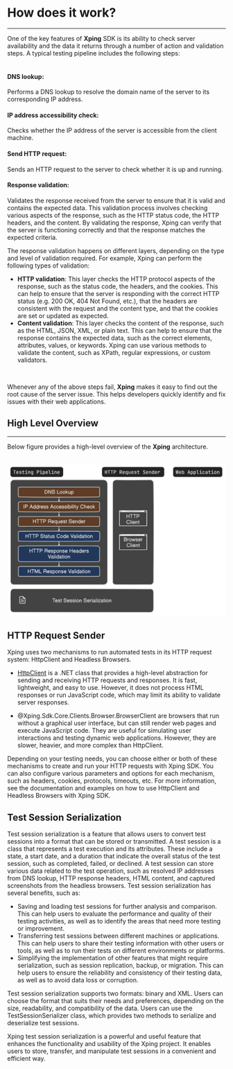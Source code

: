 # How does it work?
<hr/>
One of the key features of <b>Xping</b> SDK is its ability to check server availability and the data it returns through a number of action and validation steps. A typical testing pipeline includes the following steps:
<br/>
<br/>

#### DNS lookup: 

Performs a DNS lookup to resolve the domain name of the server to its corresponding IP address. 
<br/>

#### IP address accessibility check: 

Checks whether the IP address of the server is accessible from the client machine.
<br/>

#### Send HTTP request: 

Sends an HTTP request to the server to check whether it is up and running.
<br/>

#### Response validation: 

Validates the response received from the server to ensure that it is valid and contains the expected data. This validation process involves checking various aspects of the response, such as the HTTP status code, the HTTP headers, and the content. By validating the response, Xping can verify that the server is functioning correctly and that the response matches the expected criteria.

The response validation happens on different layers, depending on the type and level of validation required. For example, Xping can perform the following types of validation:

* __HTTP validation__: This layer checks the HTTP protocol aspects of the response, such as the status code, the headers, and the cookies. This can help to ensure that the server is responding with the correct HTTP status (e.g. 200 OK, 404 Not Found, etc.), that the headers are consistent with the request and the content type, and that the cookies are set or updated as expected.
* __Content validation__: This layer checks the content of the response, such as the HTML, JSON, XML, or plain text. This can help to ensure that the response contains the expected data, such as the correct elements, attributes, values, or keywords. Xping can use various methods to validate the content, such as XPath, regular expressions, or custom validators.

<br/>

Whenever any of the above steps fail, __Xping__ makes it easy to find out the root cause of the server issue. This helps developers quickly identify and fix issues with their web applications.

## High Level Overview
<hr/>
Below figure provides a high-level overview of the <b>Xping</b> architecture. 
<br/><br/>

![Xping Architecture](./media/architecture-overview.png)

## HTTP Request Sender

Xping uses two mechanisms to run automated tests in its HTTP request system: HttpClient and Headless Browsers.

* [HttpClient](https://learn.microsoft.com/en-us/dotnet/api/system.net.http.httpclient) is a .NET class that provides a high-level abstraction for sending and receiving HTTP requests and responses. It is fast, lightweight, and easy to use. However, it does not process HTML responses or run JavaScript code, which may limit its ability to validate server responses.

* @Xping.Sdk.Core.Clients.Browser.BrowserClient are browsers that run without a graphical user interface, but can still render web pages and execute JavaScript code. They are useful for simulating user interactions and testing dynamic web applications. However, they are slower, heavier, and more complex than HttpClient.

Depending on your testing needs, you can choose either or both of these mechanisms to create and run your HTTP requests with Xping SDK. You can also configure various parameters and options for each mechanism, such as headers, cookies, protocols, timeouts, etc. For more information, see the documentation and examples on how to use HttpClient and Headless Browsers with Xping SDK.

## Test Session Serialization

Test session serialization is a feature that allows users to convert test sessions into a format that can be stored or transmitted. A test session is a class that represents a test execution and its attributes. These include a state, a start date, and a duration that indicate the overall status of the test session, such as completed, failed, or declined. A test session can store various data related to the test operation, such as resolved IP addresses from DNS lookup, HTTP response headers, HTML content, and captured screenshots from the headless browsers. Test session serialization has several benefits, such as:

* Saving and loading test sessions for further analysis and comparison. This can help users to evaluate the performance and quality of their testing activities, as well as to identify the areas that need more testing or improvement.
* Transferring test sessions between different machines or applications. This can help users to share their testing information with other users or tools, as well as to run their tests on different environments or platforms.
* Simplifying the implementation of other features that might require serialization, such as session replication, backup, or migration. This can help users to ensure the reliability and consistency of their testing data, as well as to avoid data loss or corruption.

Test session serialization supports two formats: binary and XML. Users can choose the format that suits their needs and preferences, depending on the size, readability, and compatibility of the data. Users can use the TestSessionSerializer class, which provides two methods to serialize and deserialize test sessions.

Xping test session serialization is a powerful and useful feature that enhances the functionality and usability of the Xping project. It enables users to store, transfer, and manipulate test sessions in a convenient and efficient way.